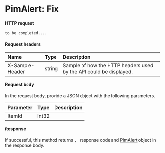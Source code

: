 # PimAlert: Fix


#### HTTP request
```http
to be completed....
```
#### Request headers
| Name       | Type | Description|
|:---------------|:--------|:----------|
| X-Sample-Header  | string  | Sample of how the HTTP headers used by the API could be displayed.|

#### Request body
In the request body, provide a JSON object with the following parameters.

| Parameter	   | Type	|Description|
|:---------------|:--------|:----------|
|ItemId|Int32||

#### Response
If successful, this method returns `, ` response code and [PimAlert](../resources/pimalert.md) object in the response body.
